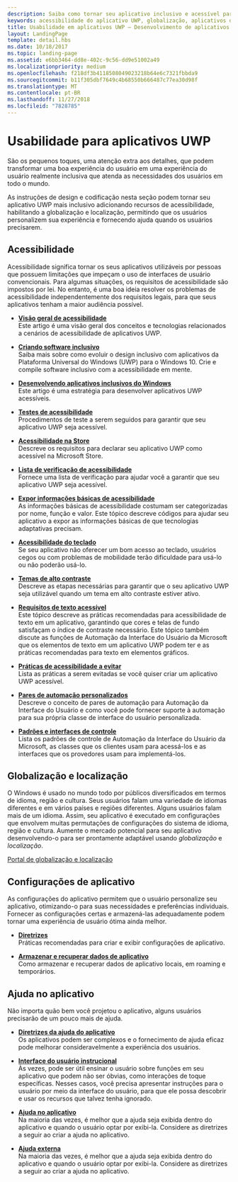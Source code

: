 ```yaml
---
description: Saiba como tornar seu aplicativo inclusivo e acessível para pessoas ao redor do mundo.
keywords: acessibilidade do aplicativo UWP, globalização, aplicativos de design inclusivo, requisitos de aplicativo de acessibilidade
title: Usabilidade em aplicativos UWP – Desenvolvimento de aplicativos do Windows
layout: LandingPage
template: detail.hbs
ms.date: 10/18/2017
ms.topic: landing-page
ms.assetid: e6bb3464-dd8e-402c-9c56-dd9e51002a49
ms.localizationpriority: medium
ms.openlocfilehash: f218df3b4118508049023218b64e6c7321fbbda9
ms.sourcegitcommit: b11f305dbf7649c4b68550b666487c77ea30d98f
ms.translationtype: MT
ms.contentlocale: pt-BR
ms.lasthandoff: 11/27/2018
ms.locfileid: "7828785"
---
```

# <a name="usability-for-uwp-apps"></a>Usabilidade para aplicativos UWP



São os pequenos toques, uma atenção extra aos detalhes, que podem transformar uma boa experiência do usuário em uma experiência do usuário realmente inclusiva que atenda as necessidades dos usuários em todo o mundo.

As instruções de design e codificação nesta seção podem tornar seu aplicativo UWP mais inclusivo adicionando recursos de acessibilidade, habilitando a globalização e localização, permitindo que os usuários personalizem sua experiência e fornecendo ajuda quando os usuários precisarem.


## <a name="accessiblity"></a>Acessibilidade

Acessibilidade significa tornar os seus aplicativos utilizáveis por pessoas que possuem limitações que impeçam o uso de interfaces de usuário convencionais. Para algumas situações, os requisitos de acessibilidade são impostos por lei. No entanto, é uma boa ideia resolver os problemas de acessibilidade independentemente dos requisitos legais, para que seus aplicativos tenham a maior audiência possível.

<ul class="panelContent cardsH" style="margin-left: 1px">
    <li>
        <div class="cardSize">
            <div class="cardPadding">
                <div class="card">
                    <div class="cardText">
<p><b><a href="../accessibility/accessibility-overview.md">Visão geral de acessibilidade</a></b> <br/> Este artigo é uma visão geral dos conceitos e tecnologias relacionados a cenários de acessibilidade de aplicativos UWP.</p>
                    </div>
                </div>
            </div>
        </div>
    </li>
    <li>
        <div class="cardSize">
            <div class="cardPadding">
                <div class="card">
                    <div class="cardText">
<p><b><a href="../accessibility/designing-inclusive-software.md">Criando software inclusivo</a></b><br/>Saiba mais sobre como evoluir o design inclusivo com aplicativos da Plataforma Universal do Windows (UWP) para o Windows 10.  Crie e compile software inclusivo com a acessibilidade em mente.</p>
                    </div>
                </div>
            </div>
        </div>
    </li>
    <li>
        <div class="cardSize">
            <div class="cardPadding">
                <div class="card">
                    <div class="cardText">
<p><b><a href="../accessibility/developing-inclusive-windows-apps.md">Desenvolvendo aplicativos inclusivos do Windows</a></b><br/> Este artigo é uma estratégia para desenvolver aplicativos UWP acessíveis.</p>
                    </div>
                </div>
            </div>
        </div>
    </li> 
    <li>
        <div class="cardSize">
            <div class="cardPadding">
                <div class="card">
                    <div class="cardText">
<p><b><a href="../accessibility/accessibility-testing.md">Testes de acessibilidade</a> </b><br/>Procedimentos de teste a serem seguidos para garantir que seu aplicativo UWP seja acessível.</p>
                    </div>
                </div>
            </div>
        </div>
    </li>
    <li>
        <div class="cardSize">
            <div class="cardPadding">
                <div class="card">
                    <div class="cardText">
<p><b><a href="../accessibility/accessibility-in-the-store.md">Acessibilidade na Store</a></b><br/>Descreve os requisitos para declarar seu aplicativo UWP como acessível na Microsoft Store.</p>
                    </div>
                </div>
            </div>
        </div>
    </li>
    <li>
        <div class="cardSize">
            <div class="cardPadding">
                <div class="card">
                    <div class="cardText">
<p><b><a href="../accessibility/accessibility-checklist.md">Lista de verificação de acessibilidade</a></b><br/>Fornece uma lista de verificação para ajudar você a garantir que seu aplicativo UWP seja acessível.</p>
                    </div>
                </div>
            </div>
        </div>
    </li>        
    <li>
        <div class="cardSize">
            <div class="cardPadding">
                <div class="card">
                    <div class="cardText">
<p><b><a href="../accessibility/basic-accessibility-information.md">Expor informações básicas de acessibilidade</a></b><br/>As informações básicas de acessibilidade costumam ser categorizadas por nome, função e valor. Este tópico descreve códigos para ajudar seu aplicativo a expor as informações básicas de que tecnologias adaptativas precisam.</p>
                    </div>
                </div>
            </div>
        </div>
    </li> 
    <li>
        <div class="cardSize">
            <div class="cardPadding">
                <div class="card">
                    <div class="cardText">
<p><b><a href="../accessibility/keyboard-accessibility.md">Acessibilidade do teclado</a></b><br/>Se seu aplicativo não oferecer um bom acesso ao teclado, usuários cegos ou com problemas de mobilidade terão dificuldade para usá-lo ou não poderão usá-lo.</p>
                    </div>
                </div>
            </div>
        </div>
    </li> 
    <li>
        <div class="cardSize">
            <div class="cardPadding">
                <div class="card">
                    <div class="cardText">
<p><b><a href="../accessibility/high-contrast-themes.md">Temas de alto contraste</a></b><br/>Descreve as etapas necessárias para garantir que o seu aplicativo UWP seja utilizável quando um tema em alto contraste estiver ativo. </p>
                    </div>
                </div>
            </div>
        </div>
    </li>         
    <li>
        <div class="cardSize">
            <div class="cardPadding">
                <div class="card">
                    <div class="cardText">
<p><b><a href="../accessibility/accessible-text-requirements.md">Requisitos de texto acessível</a></b><br/>Este tópico descreve as práticas recomendadas para acessibilidade de texto em um aplicativo, garantindo que cores e telas de fundo satisfaçam o índice de contraste necessário. Este tópico também discute as funções de Automação da Interface do Usuário da Microsoft que os elementos de texto em um aplicativo UWP podem ter e as práticas recomendadas para texto em elementos gráficos.</p>                    
                    </div>
                </div>
            </div>
        </div>
    </li>     
    <li>
        <div class="cardSize">
            <div class="cardPadding">
                <div class="card">
                    <div class="cardText">
<p><b><a href="../accessibility/practices-to-avoid.md">Práticas de acessibilidade a evitar</a></b><br/>Lista as práticas a serem evitadas se você quiser criar um aplicativo UWP acessível.</p>                    
                    </div>
                </div>
            </div>
        </div>
    </li>     
    <li>
        <div class="cardSize">
            <div class="cardPadding">
                <div class="card">
                    <div class="cardText">
<p><b><a href="../accessibility/custom-automation-peers.md">Pares de automação personalizados</a></b><br/>Descreve o conceito de pares de automação para Automação da Interface do Usuário e como você pode fornecer suporte à automação para sua própria classe de interface do usuário personalizada.</p>                    
                    </div>
                </div>
            </div>
        </div>
    </li>     
    <li>
        <div class="cardSize">
            <div class="cardPadding">
                <div class="card">
                    <div class="cardText">
<p><b><a href="../accessibility/control-patterns-and-interfaces.md">Padrões e interfaces de controle</a></b><br/>Lista os padrões de controle de Automação da Interface do Usuário da Microsoft, as classes que os clientes usam para acessá-los e as interfaces que os provedores usam para implementá-los.</p>                    
                    </div>
                </div>
            </div>
        </div>
    </li>     
</ul>


## <a name="globalization-and-localization"></a>Globalização e localização

O Windows é usado no mundo todo por públicos diversificados em termos de idioma, região e cultura. Seus usuários falam uma variedade de idiomas diferentes e em vários países e regiões diferentes. Alguns usuários falam mais de um idioma. Assim, seu aplicativo é executado em configurações que envolvem muitas permutações de configurações do sistema de idioma, região e cultura. Aumente o mercado potencial para seu aplicativo desenvolvendo-o para ser prontamente adaptável usando *globalização* e *localização*.

<a href="../globalizing/globalizing-portal.md">Portal de globalização e localização</a>

## <a name="app-settings"></a>Configurações de aplicativo

As configurações do aplicativo permitem que o usuário personalize seu aplicativo, otimizando-o para suas necessidades e preferências individuais. Fornecer as configurações certas e armazená-las adequadamente podem tornar uma experiência de usuário ótima ainda melhor.

<ul class="panelContent cardsH" style="margin-left: 1px">
    <li>
        <div class="cardSize">
            <div class="cardPadding">
                <div class="card">
                    <div class="cardText">
<p><b><a href="../app-settings/guidelines-for-app-settings.md">Diretrizes</a></b><br/>Práticas recomendadas para criar e exibir configurações de aplicativo.</p>
                    </div>
                </div>
            </div>
        </div>
    </li>
    <li>
        <div class="cardSize">
            <div class="cardPadding">
                <div class="card">
                    <div class="cardText">
<p><b><a href="../app-settings/store-and-retrieve-app-data.md">Armazenar e recuperar dados de aplicativo</a></b><br/>Como armazenar e recuperar dados de aplicativo locais, em roaming e temporários.</p>
                    </div>
                </div>
            </div>
        </div>
    </li>
</ul>


## <a name="in-app-help"></a>Ajuda no aplicativo
Não importa quão bem você projetou o aplicativo, alguns usuários precisarão de um pouco mais de ajuda.

<ul class="panelContent cardsH" style="margin-left: 1px">
    <li>
        <div class="cardSize">
            <div class="cardPadding">
                <div class="card">
                    <div class="cardText">
<p><b><a href="../in-app-help/guidelines-for-app-help.md">Diretrizes da ajuda do aplicativo</a></b><br/>Os aplicativos podem ser complexos e o fornecimento de ajuda eficaz pode melhorar consideravelmente a experiência dos usuários.
</p>
                    </div>
                </div>
            </div>
        </div>
    </li>
    <li>
        <div class="cardSize">
            <div class="cardPadding">
                <div class="card">
                    <div class="cardText">
<p><b><a href="../in-app-help/instructional-ui.md">Interface do usuário instrucional</a></b><br/>Às vezes, pode ser útil ensinar o usuário sobre funções em seu aplicativo que podem não ser óbvias, como interações de toque específicas. Nesses casos, você precisa apresentar instruções para o usuário por meio da interface do usuário, para que ele possa descobrir e usar os recursos que talvez tenha ignorado.</p>
                    </div>
                </div>
            </div>
        </div>
    </li>
    <li>
        <div class="cardSize">
            <div class="cardPadding">
                <div class="card">
                    <div class="cardText">
<p><b><a href="../in-app-help/in-app-help.md">Ajuda no aplicativo</a></b><br/>Na maioria das vezes, é melhor que a ajuda seja exibida dentro do aplicativo e quando o usuário optar por exibi-la. Considere as diretrizes a seguir ao criar a ajuda no aplicativo.</p>
                    </div>
                </div>
            </div>
        </div>
    </li>
    <li>
        <div class="cardSize">
            <div class="cardPadding">
                <div class="card">
                    <div class="cardText">
<p><b><a href="../in-app-help/external-help.md">Ajuda externa</a></b><br/>Na maioria das vezes, é melhor que a ajuda seja exibida dentro do aplicativo e quando o usuário optar por exibi-la. Considere as diretrizes a seguir ao criar a ajuda no aplicativo.</p>
                    </div>
                </div>
            </div>
        </div>
    </li>        
</ul>

